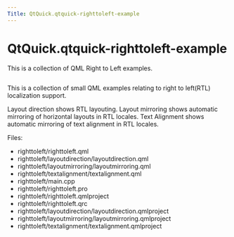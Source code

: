 ```yaml
---
Title: QtQuick.qtquick-righttoleft-example
---
```


# QtQuick.qtquick-righttoleft-example

<span class="subtitle"></span>
<!-- $$$righttoleft-description -->
<p>This is a collection of QML Right to Left examples.<p class="centerAlign"><img src="https://developer.ubuntu.com/static/devportal_uploaded/a2e73943-93d9-462f-8fe9-e66079c69162-../qtquick-righttoleft-example/images/qml-righttoleft-example.png" alt="" /></p><p>This is a collection of small QML examples relating to right to left(RTL) localization support.</p>
<p>Layout direction shows RTL layouting. Layout mirroring shows automatic mirroring of horizontal layouts in RTL locales. Text Alignment shows automatic mirroring of text alignment in RTL locales.</p>
<p>Files:</p>
<ul>
<li>righttoleft/righttoleft.qml</li>
<li>righttoleft/layoutdirection/layoutdirection.qml</li>
<li>righttoleft/layoutmirroring/layoutmirroring.qml</li>
<li>righttoleft/textalignment/textalignment.qml</li>
<li>righttoleft/main.cpp</li>
<li>righttoleft/righttoleft.pro</li>
<li>righttoleft/righttoleft.qmlproject</li>
<li>righttoleft/righttoleft.qrc</li>
<li>righttoleft/layoutdirection/layoutdirection.qmlproject</li>
<li>righttoleft/layoutmirroring/layoutmirroring.qmlproject</li>
<li>righttoleft/textalignment/textalignment.qmlproject</li>
</ul>
<!-- @@@righttoleft -->
